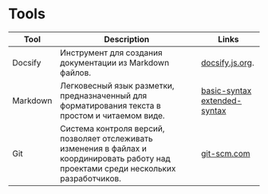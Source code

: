 # Tools

| Tool     | Description                                                                                                                             | Links                                                                                                                                         |
|----------|-----------------------------------------------------------------------------------------------------------------------------------------|-----------------------------------------------------------------------------------------------------------------------------------------------|
| Docsify  | Инструмент для создания документации из Markdown файлов.                                                                                | [docsify.js.org](https://docsify.js.org/#/ru-ru/).                                                                               |
| Markdown | Легковесный язык разметки, предназначенный для форматирования текста в простом и читаемом виде.                                         | [basic-syntax](https://www.markdownguide.org/basic-syntax/)<br/>[extended-syntax](https://www.markdownguide.org/extended-syntax/) |
| Git      | Система контроля версий, позволяет отслеживать изменения в файлах и координировать работу над проектами среди нескольких разработчиков. | [git-scm.com](https://git-scm.com/)                                                                                             |

